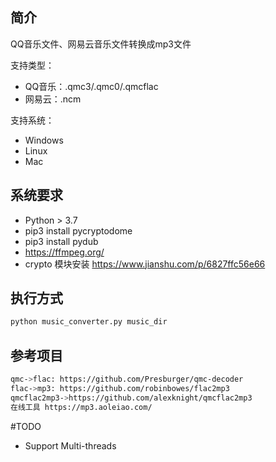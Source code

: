 ## 简介
QQ音乐文件、网易云音乐文件转换成mp3文件

支持类型：
* QQ音乐：.qmc3/.qmc0/.qmcflac
* 网易云：.ncm

支持系统：
* Windows
* Linux
* Mac

## 系统要求
* Python > 3.7
* pip3 install pycryptodome
* pip3 install pydub
* https://ffmpeg.org/
* crypto 模块安装 https://www.jianshu.com/p/6827ffc56e66

## 执行方式
```bash
python music_converter.py music_dir 
```

## 参考项目
```bash
qmc->flac: https://github.com/Presburger/qmc-decoder
flac->mp3: https://github.com/robinbowes/flac2mp3
qmcflac2mp3->https://github.com/alexknight/qmcflac2mp3
在线工具 https://mp3.aoleiao.com/
```

#TODO
* Support Multi-threads